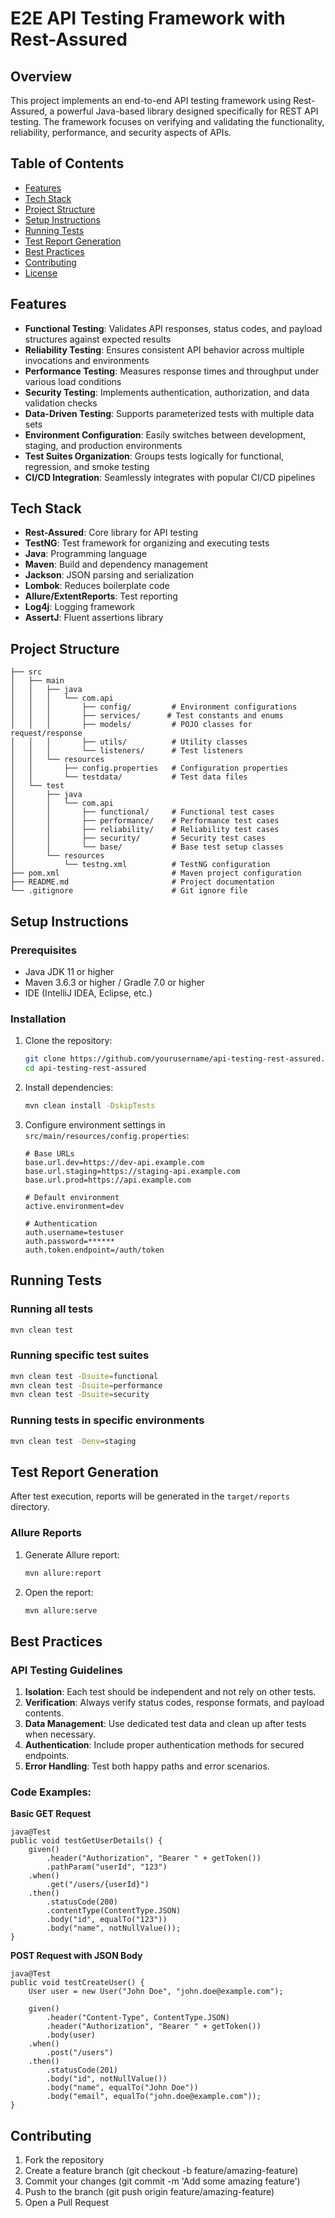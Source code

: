 # E2E API Testing Framework with Rest-Assured

## Overview
This project implements an end-to-end API testing framework using Rest-Assured, a powerful Java-based library designed specifically for REST API testing. The framework focuses on verifying and validating the functionality, reliability, performance, and security aspects of APIs.

## Table of Contents
- [Features](#features)
- [Tech Stack](#tech-stack)
- [Project Structure](#project-structure)
- [Setup Instructions](#setup-instructions)
- [Running Tests](#running-tests)
- [Test Report Generation](#test-report-generation)
- [Best Practices](#best-practices)
- [Contributing](#contributing)
- [License](#license)

## Features
- **Functional Testing**: Validates API responses, status codes, and payload structures against expected results
- **Reliability Testing**: Ensures consistent API behavior across multiple invocations and environments
- **Performance Testing**: Measures response times and throughput under various load conditions
- **Security Testing**: Implements authentication, authorization, and data validation checks
- **Data-Driven Testing**: Supports parameterized tests with multiple data sets
- **Environment Configuration**: Easily switches between development, staging, and production environments
- **Test Suites Organization**: Groups tests logically for functional, regression, and smoke testing
- **CI/CD Integration**: Seamlessly integrates with popular CI/CD pipelines

## Tech Stack
- **Rest-Assured**: Core library for API testing
- **TestNG**: Test framework for organizing and executing tests
- **Java**: Programming language
- **Maven**: Build and dependency management
- **Jackson**: JSON parsing and serialization
- **Lombok**: Reduces boilerplate code
- **Allure/ExtentReports**: Test reporting
- **Log4j**: Logging framework
- **AssertJ**: Fluent assertions library

## Project Structure
```
├── src
│   ├── main
│   │   ├── java
│   │   │   └── com.api
│   │   │       ├── config/         # Environment configurations
│   │   │       ├── services/      # Test constants and enums
│   │   │       ├── models/         # POJO classes for request/response
│   │   │       ├── utils/          # Utility classes
│   │   │       └── listeners/      # Test listeners
│   │   └── resources
│   │       ├── config.properties   # Configuration properties
│   │       └── testdata/           # Test data files
│   └── test
│       ├── java
│       │   └── com.api
│       │       ├── functional/     # Functional test cases
│       │       ├── performance/    # Performance test cases
│       │       ├── reliability/    # Reliability test cases
│       │       ├── security/       # Security test cases
│       │       └── base/           # Base test setup classes
│       └── resources
│           └── testng.xml          # TestNG configuration
├── pom.xml                         # Maven project configuration
├── README.md                       # Project documentation
└── .gitignore                      # Git ignore file
```

## Setup Instructions

### Prerequisites
- Java JDK 11 or higher
- Maven 3.6.3 or higher / Gradle 7.0 or higher
- IDE (IntelliJ IDEA, Eclipse, etc.)

### Installation
1. Clone the repository:
   ```bash
   git clone https://github.com/yourusername/api-testing-rest-assured.git
   cd api-testing-rest-assured
   ```

2. Install dependencies:
   ```bash
   mvn clean install -DskipTests
   ```

3. Configure environment settings in `src/main/resources/config.properties`:
   ```properties
   # Base URLs
   base.url.dev=https://dev-api.example.com
   base.url.staging=https://staging-api.example.com
   base.url.prod=https://api.example.com
   
   # Default environment
   active.environment=dev
   
   # Authentication
   auth.username=testuser
   auth.password=******
   auth.token.endpoint=/auth/token
   ```

## Running Tests

### Running all tests
```bash
mvn clean test
```

### Running specific test suites
```bash
mvn clean test -Dsuite=functional
mvn clean test -Dsuite=performance
mvn clean test -Dsuite=security
```

### Running tests in specific environments
```bash
mvn clean test -Denv=staging
```

## Test Report Generation
After test execution, reports will be generated in the `target/reports` directory.

### Allure Reports
1. Generate Allure report:
   ```bash
   mvn allure:report
   ```
2. Open the report:
   ```bash
   mvn allure:serve
   ```

## Best Practices

### API Testing Guidelines
1. **Isolation**: Each test should be independent and not rely on other tests.
2. **Verification**: Always verify status codes, response formats, and payload contents.
3. **Data Management**: Use dedicated test data and clean up after tests when necessary.
4. **Authentication**: Include proper authentication methods for secured endpoints.
5. **Error Handling**: Test both happy paths and error scenarios.

### Code Examples:
**Basic GET Request**
``` 
java@Test
public void testGetUserDetails() {
    given()
        .header("Authorization", "Bearer " + getToken())
        .pathParam("userId", "123")
    .when()
        .get("/users/{userId}")
    .then()
        .statusCode(200)
        .contentType(ContentType.JSON)
        .body("id", equalTo("123"))
        .body("name", notNullValue());
}
```

**POST Request with JSON Body**
```
java@Test
public void testCreateUser() {
    User user = new User("John Doe", "john.doe@example.com");
    
    given()
        .header("Content-Type", ContentType.JSON)
        .header("Authorization", "Bearer " + getToken())
        .body(user)
    .when()
        .post("/users")
    .then()
        .statusCode(201)
        .body("id", notNullValue())
        .body("name", equalTo("John Doe"))
        .body("email", equalTo("john.doe@example.com"));
}
```

## Contributing

1. Fork the repository
2. Create a feature branch (git checkout -b feature/amazing-feature)
3. Commit your changes (git commit -m 'Add some amazing feature')
4. Push to the branch (git push origin feature/amazing-feature)
5. Open a Pull Request

